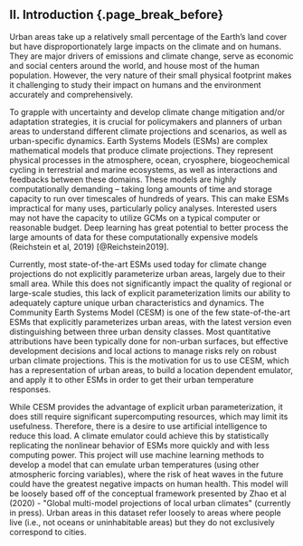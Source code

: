 ## II. Introduction {.page_break_before}

Urban areas take up a relatively small percentage of the Earth’s land cover but have disproportionately large impacts on the climate and on humans. They are major drivers of emissions and climate change, serve as economic and social centers around the world, and house most of the human population. However, the very nature of their small physical footprint makes it challenging to study their impact on humans and the environment accurately and comprehensively.

To grapple with uncertainty and develop climate change mitigation and/or adaptation strategies, it is crucial for policymakers and planners of urban areas to understand different climate projections and scenarios, as well as urban-specific dynamics. Earth Systems Models (ESMs) are complex mathematical models that produce climate projections. They represent physical processes in the atmosphere, ocean, cryosphere, biogeochemical cycling in terrestrial and marine ecosystems, as well as interactions and feedbacks between these domains. These models are highly computationally demanding – taking long amounts of time and storage capacity to run over timescales of hundreds of years. This can make ESMs impractical for many uses, particularly policy analyses. Interested users may not have the capacity to utilize GCMs on a typical computer or reasonable budget. Deep learning has great potential to better process the large amounts of data for these computationally expensive models (Reichstein et al, 2019) [@Reichstein2019]. 

Currently, most state-of-the-art ESMs used today for climate change projections do not explicitly parameterize urban areas, largely due to their small area. While this does not significantly impact the quality of regional or large-scale studies, this lack of explicit parameterization limits our ability to adequately capture unique urban characteristics and dynamics. The Community Earth Systems Model (CESM) is one of the few state-of-the-art ESMs that explicitly parameterizes urban areas, with the latest version even distinguishing between three urban density classes. Most quantitative attributions have been typically done for non-urban surfaces, but effective development decisions and local actions to manage risks rely on robust urban climate projections. This is the motivation for us to use CESM, which has a representation of urban areas, to build a location dependent emulator, and apply it to other ESMs in order to get their urban temperature responses.

While CESM provides the advantage of explicit urban parameterization, it does still require significant supercomputing resources, which may limit its usefulness. Therefore, there is a desire to use artificial intelligence to reduce this load. A climate emulator could achieve this by statistically replicating the nonlinear behavior of ESMs more quickly and with less computing power. This project will use machine learning methods to develop a model that can emulate urban temperatures (using other atmospheric forcing variables), where the risk of heat waves in the future could have the greatest negative impacts on human health. This model will be loosely based off of the conceptual framework presented by Zhao et al (2020) - "Global multi-model projections of local urban climates" (currently in press). Urban areas in this dataset refer loosely to areas where people live (i.e., not oceans or uninhabitable areas) but they do not exclusively correspond to cities. 
